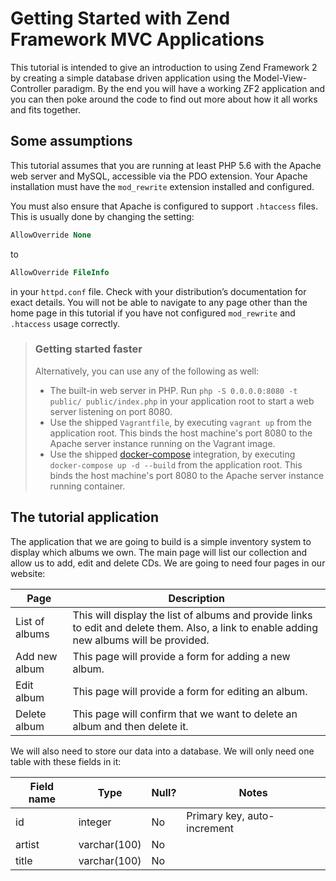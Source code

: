# Getting Started with Zend Framework MVC Applications

This tutorial is intended to give an introduction to using Zend Framework 2 by creating a simple database driven application using the Model-View-Controller paradigm. By the end you will have a working ZF2 application and you can then poke around the code to find out more about how it all works and fits together.

## Some assumptions

This tutorial assumes that you are running at least PHP 5.6 with the Apache
web server and MySQL, accessible via the PDO extension. Your Apache installation
must have the `mod_rewrite` extension installed and configured.

You must also ensure that Apache is configured to support `.htaccess` files.
This is usually done by changing the setting:

```apache
AllowOverride None
```

to

```apache
AllowOverride FileInfo
```

in your `httpd.conf` file. Check with your distribution’s documentation for
exact details. You will not be able to navigate to any page other than the home
page in this tutorial if you have not configured `mod_rewrite` and `.htaccess`
usage correctly.

> ### Getting started faster
>
> Alternatively, you can use any of the following as well:
>
> - The built-in web server in PHP. Run `php -S 0.0.0.0:8080 -t public/
>   public/index.php` in your application root to start a web server listening
>   on port 8080.
> - Use the shipped `Vagrantfile`, by executing `vagrant up` from the
>   application root. This binds the host machine's port 8080 to the Apache
>   server instance running on the Vagrant image.
> - Use the shipped [docker-compose](https://docs.docker.com/compose/)
>   integration, by executing `docker-compose up -d --build` from the
>   application root. This binds the host machine's port 8080 to the Apache
>   server instance running container.

## The tutorial application

The application that we are going to build is a simple inventory system to
display which albums we own. The main page will list our collection and allow us
to add, edit and delete CDs. We are going to need four pages in our website:

Page           | Description
-------------- | -----------
List of albums | This will display the list of albums and provide links to edit and delete them. Also, a link to enable adding new albums will be provided.
Add new album  | This page will provide a form for adding a new album.
Edit album     | This page will provide a form for editing an album.
Delete album   | This page will confirm that we want to delete an album and then delete it.

We will also need to store our data into a database. We will only need one table
with these fields in it:

Field name | Type         | Null? | Notes
---------- | ------------ | ----- | -----
id         | integer      | No    | Primary key, auto-increment
artist     | varchar(100) | No    |
title      | varchar(100) | No    |
